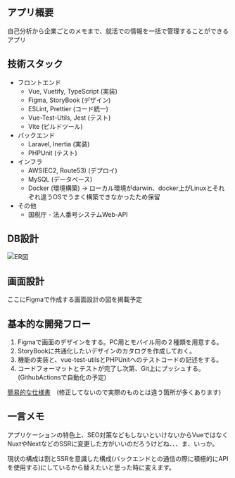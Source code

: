 ## アプリ概要

自己分析から企業ごとのメモまで、就活での情報を一括で管理することができるアプリ

## 技術スタック

* フロントエンド
  * Vue, Vuetify, TypeScript (実装)
  * Figma, StoryBook (デザイン)
  * ESLint, Prettier (コード統一)
  * Vue-Test-Utils, Jest (テスト)
  * Vite (ビルドツール)
* バックエンド
  * Laravel, Inertia (実装)
  * PHPUnit (テスト)
* インフラ
  * AWS(EC2, Route53) (デプロイ)
  * MySQL (データベース)
  * Docker (環境構築) -> ローカル環境がdarwin、docker上がLinuxとそれぞれ違うOSでうまく構築できなかったため保留
* その他
  * 国税庁 - 法人番号システムWeb-API

## DB設計

![ER図](https://github.com/IJproject/job-hunting-assistance/assets/113161429/ae39d914-e515-4dc7-a9d1-c71d986b3f9b)

## 画面設計

ここにFigmaで作成する画面設計の図を掲載予定

## 基本的な開発フロー

1. Figmaで画面のデザインをする。PC用とモバイル用の２種類を用意する。
2. StoryBookに共通化したいデザインのカタログを作成しておく。
3. 機能の実装と、vue-test-utilsとPHPUnitへのテストコードの記述をする。
4. コードフォーマットとテストが完了し次第、Git上にプッシュする。(GithubActionsで自動化の予定)

[簡易的な仕様書](https://docs.google.com/spreadsheets/d/1ipORPAk0xfJ4tmbIRVpkdpzZZPQWhMQMVK75dDDESas/edit#gid=682386544)　(修正してないので実際のものとは違う箇所が多くあります)

## 一言メモ

アプリケーションの特色上、SEO対策などもしないといけないからVueではなくNuxtやNextなどのSSRに変更した方がいいのだろうけどね、、、ま、いっか。

現状の構成は割とSSRを意識した構成(バックエンドとの通信の際に積極的にAPIを使用する)にしているから替えたいと思った時に変えます。
